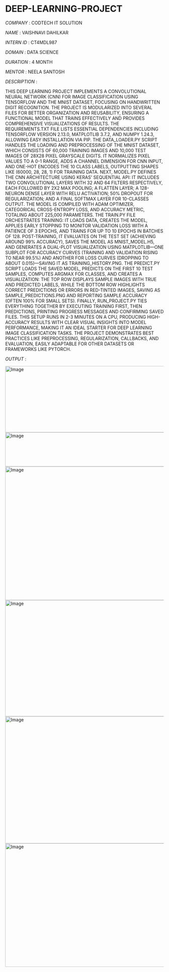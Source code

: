 # DEEP-LEARNING-PROJECT

*COMPANY* : CODTECH IT SOLUTION

*NAME* : VAISHNAVI DAHILKAR

*INTERN ID* : CT4MDL987

*DOMAIN* : DATA SCIENCE

*DURATION* : 4 MONTH

*MENTOR* : NEELA SANTOSH

*DESCRIPTION* : 

THIS DEEP LEARNING PROJECT IMPLEMENTS A CONVOLUTIONAL NEURAL NETWORK (CNN) FOR IMAGE CLASSIFICATION USING TENSORFLOW AND THE MNIST DATASET, FOCUSING ON HANDWRITTEN DIGIT RECOGNITION. THE PROJECT IS MODULARIZED INTO SEVERAL FILES FOR BETTER ORGANIZATION AND REUSABILITY, ENSURING A FUNCTIONAL MODEL THAT TRAINS EFFECTIVELY AND PROVIDES COMPREHENSIVE VISUALIZATIONS OF RESULTS. THE REQUIREMENTS.TXT FILE LISTS ESSENTIAL DEPENDENCIES INCLUDING TENSORFLOW VERSION 2.13.0, MATPLOTLIB 3.7.2, AND NUMPY 1.24.3, ALLOWING EASY INSTALLATION VIA PIP. THE DATA_LOADER.PY SCRIPT HANDLES THE LOADING AND PREPROCESSING OF THE MNIST DATASET, WHICH CONSISTS OF 60,000 TRAINING IMAGES AND 10,000 TEST IMAGES OF 28X28 PIXEL GRAYSCALE DIGITS. IT NORMALIZES PIXEL VALUES TO A 0-1 RANGE, ADDS A CHANNEL DIMENSION FOR CNN INPUT, AND ONE-HOT ENCODES THE 10 CLASS LABELS, OUTPUTTING SHAPES LIKE (60000, 28, 28, 1) FOR TRAINING DATA. NEXT, MODEL.PY DEFINES THE CNN ARCHITECTURE USING KERAS' SEQUENTIAL API: IT INCLUDES TWO CONVOLUTIONAL LAYERS WITH 32 AND 64 FILTERS RESPECTIVELY, EACH FOLLOWED BY 2X2 MAX POOLING; A FLATTEN LAYER; A 128-NEURON DENSE LAYER WITH RELU ACTIVATION; 50% DROPOUT FOR REGULARIZATION; AND A FINAL SOFTMAX LAYER FOR 10-CLASSES OUTPUT. THE MODEL IS COMPILED WITH ADAM OPTIMIZER, CATEGORICAL CROSS-ENTROPY LOSS, AND ACCURACY METRIC, TOTALING ABOUT 225,000 PARAMETERS. THE TRAIN.PY FILE ORCHESTRATES TRAINING: IT LOADS DATA, CREATES THE MODEL, APPLIES EARLY STOPPING TO MONITOR VALIDATION LOSS WITH A PATIENCE OF 3 EPOCHS, AND TRAINS FOR UP TO 10 EPOCHS IN BATCHES OF 128. POST-TRAINING, IT EVALUATES ON THE TEST SET (ACHIEVING AROUND 99% ACCURACY), SAVES THE MODEL AS MNIST_MODEL.H5, AND GENERATES A DUAL-PLOT VISUALIZATION USING MATPLOTLIB—ONE SUBPLOT FOR ACCURACY CURVES (TRAINING AND VALIDATION RISING TO NEAR 99.5%) AND ANOTHER FOR LOSS CURVES (DROPPING TO ABOUT 0.015)—SAVING IT AS TRAINING_HISTORY.PNG. THE PREDICT.PY SCRIPT LOADS THE SAVED MODEL, PREDICTS ON THE FIRST 10 TEST SAMPLES, COMPUTES ARGMAX FOR CLASSES, AND CREATES A VISUALIZATION: THE TOP ROW DISPLAYS SAMPLE IMAGES WITH TRUE AND PREDICTED LABELS, WHILE THE BOTTOM ROW HIGHLIGHTS CORRECT PREDICTIONS OR ERRORS IN RED-TINTED IMAGES, SAVING AS SAMPLE_PREDICTIONS.PNG AND REPORTING SAMPLE ACCURACY (OFTEN 100% FOR SMALL SETS). FINALLY, RUN_PROJECT.PY TIES EVERYTHING TOGETHER BY EXECUTING TRAINING FIRST, THEN PREDICTIONS, PRINTING PROGRESS MESSAGES AND CONFIRMING SAVED FILES. THIS SETUP RUNS IN 2-3 MINUTES ON A CPU, PRODUCING HIGH-ACCURACY RESULTS WITH CLEAR VISUAL INSIGHTS INTO MODEL PERFORMANCE, MAKING IT AN IDEAL STARTER FOR DEEP LEARNING IMAGE CLASSIFICATION TASKS. THE PROJECT DEMONSTRATES BEST PRACTICES LIKE PREPROCESSING, REGULARIZATION, CALLBACKS, AND EVALUATION, EASILY ADAPTABLE FOR OTHER DATASETS OR FRAMEWORKS LIKE PYTORCH.

*OUTPUT* :

<img width="634" height="210" alt="Image" src="https://github.com/user-attachments/assets/7caa5d93-91fc-48be-b823-89ffc64140a0" />
<img width="623" height="108" alt="Image" src="https://github.com/user-attachments/assets/05750ec4-b7ca-4ad4-b7d0-a898e05bceda" />
<img width="947" height="423" alt="Image" src="https://github.com/user-attachments/assets/68d6948b-75c1-4eb6-b096-46e73835cf2b" />
<img width="812" height="368" alt="Image" src="https://github.com/user-attachments/assets/e6711195-6176-449a-87a0-475b4b7adc4e" />
<img width="886" height="402" alt="Image" src="https://github.com/user-attachments/assets/92378b0a-b441-4316-aee7-b74019297ff2" />
<img width="936" height="391" alt="Image" src="https://github.com/user-attachments/assets/0ada441d-21f1-44b5-a0af-bc19b086b544" />
